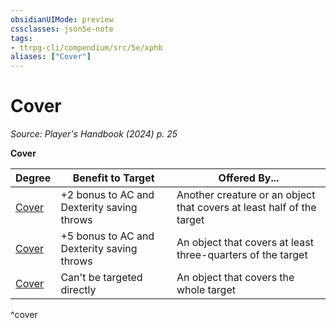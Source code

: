 ```yaml
---
obsidianUIMode: preview
cssclasses: json5e-note
tags:
- ttrpg-cli/compendium/src/5e/xphb
aliases: ["Cover"]
---
```

# Cover
*Source: Player's Handbook (2024) p. 25* 

**Cover**

| Degree | Benefit to Target | Offered By... |
|--------|-------------------|---------------|
| [Cover](3-Mechanics/CLI/rules/variant-rules/cover-xphb.md) | +2 bonus to AC and Dexterity saving throws | Another creature or an object that covers at least half of the target |
| [Cover](3-Mechanics/CLI/rules/variant-rules/cover-xphb.md) | +5 bonus to AC and Dexterity saving throws | An object that covers at least three-quarters of the target |
| [Cover](3-Mechanics/CLI/rules/variant-rules/cover-xphb.md) | Can't be targeted directly | An object that covers the whole target |
^cover